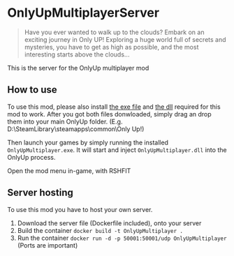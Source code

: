 # OnlyUpMultiplayerServer
> Have you ever wanted to walk up to the clouds? Embark on an exciting journey in Only UP! Exploring a huge world full of secrets and mysteries, you have to get as high as possible, and the most interesting starts above the clouds...

This is the server for the OnlyUp multiplayer mod

## How to use
To use this mod, please also install [the exe file](https://github.com/NotNanook/OnlyUpMultiplayerExe) and [the dll](https://github.com/NotNanook/OnlyUpMultiplayerDLL) required for this mod to work.
After you got both files donwloaded, simply drag an drop them into your main OnlyUp folder. (E.g. D:\SteamLibrary\steamapps\common\Only Up!)

Then launch your games by simply running the installed `OnlyUpMultiplayer.exe`. It will start and inject `OnlyUpMultiplayer.dll` into the OnlyUp process.

Open the mod menu in-game, with RSHFIT

## Server hosting
To use this mod you have to host your own server. 
1. Download the server file (Dockerfile included), onto your server
2. Build the container `docker build -t OnlyUpMultiplayer .`
3. Run the container `docker run -d -p 50001:50001/udp OnlyUpMultiplayer` (Ports are important) 
